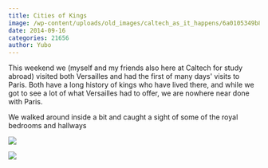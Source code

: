 ```yaml
---
title: Cities of Kings
image: /wp-content/uploads/old_images/caltech_as_it_happens/6a0105349b8251970b01b8d066c81b970c.jpg
date: 2014-09-16
categories: 21656
author: Yubo
---
```


This weekend we (myself and my friends also here at Caltech for study abroad) visited both Versailles and had the first of many days' visits to Paris. Both have a long history of kings who have lived there, and while we got to see a lot of what Versailles had to offer, we are nowhere near done with Paris.

We walked around inside a bit and caught a sight of some of the royal bedrooms and hallways


![](/old_images/caltech_as_it_happens/6a0105349b8251970b01b7c6dcd4a0970b.jpg)

![](/old_images/caltech_as_it_happens/6a0105349b8251970b01b8d066c9c5970c.jpg)

